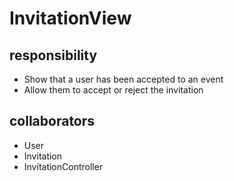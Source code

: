 # InvitationView
## responsibility
- Show that a user has been accepted to an event
- Allow them to accept or reject the invitation
## collaborators
- User
- Invitation
- InvitationController